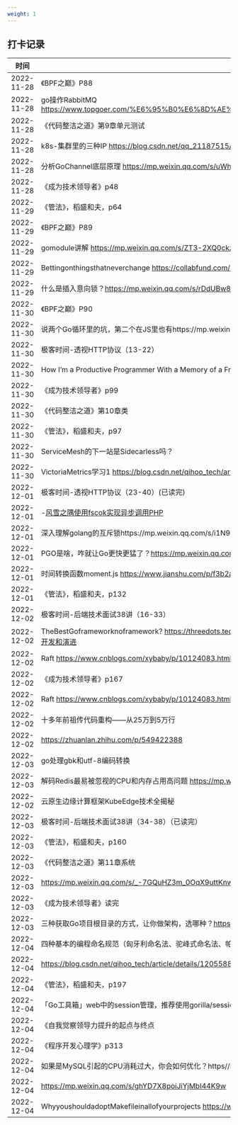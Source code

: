 ```yaml
---
weight: 1
---
```


## 打卡记录

|时间|内容|
|----|----|
|2022-11-28|《BPF之巅》P88|
|2022-11-28|go操作RabbitMQ https://www.topgoer.com/%E6%95%B0%E6%8D%AE%E5%BA%93%E6%93%8D%E4%BD%9C/go%E6%93%8D%E4%BD%9CRabbitMQ/|
|2022-11-28|《代码整洁之道》第9章单元测试|
|2022-11-28|k8s-集群里的三种IP https://blog.csdn.net/qq_21187515/article/details/101363521|
|2022-11-28|分析GoChannel底层原理 https://mp.weixin.qq.com/s/uWhmvBk_MN23RjmfjkxqeQ|
|2022-11-28|《成为技术领导者》p48|
|2022-11-29|《管法》，稻盛和夫，p64|
|2022-11-29|《BPF之巅》P89|
|2022-11-29|gomodule讲解 https://mp.weixin.qq.com/s/ZT3-2XQ0ckztt68jlPeHCg|
|2022-11-29|Bettingonthingsthatneverchange https://collabfund.com/blog/betting-on-things-that-never-change/|
|2022-11-29|什么是插入意向锁？https://mp.weixin.qq.com/s/rDdUBw803tvjHkJALY5P2w|
|2022-11-30|《BPF之巅》P90|
|2022-11-30|说两个Go循环里的坑，第二个在JS里也有https://mp.weixin.qq.com/s/QtFkh5d7Y-n2i4JI6tUaNA|
|2022-11-30|极客时间-透视HTTP协议（13-22）|
|2022-11-30|How I’m a Productive Programmer With a Memory of a Fruit Fly https://hynek.me/articles/productive-fruit-fly-programmer/|
|2022-11-30|《成为技术领导者》p99|
|2022-11-30|《代码整洁之道》第10章类|
|2022-11-30|《管法》，稻盛和夫，p97|
|2022-11-30|ServiceMesh的下一站是Sidecarless吗？|
|2022-11-30|VictoriaMetrics学习1 https://blog.csdn.net/qihoo_tech/article/details/120558834|
|2022-12-01|极客时间-透视HTTP协议（23-40）(已读完)|
|2022-12-01|-[风雪之隅使用fscok实现异步调用PHP](https//www.laruence.com/2008/04/16/98.html)|
|2022-12-01|深入理解golang的互斥锁https://mp.weixin.qq.com/s/i1N9bmVSW1lGfOezvhcD7g|
|2022-12-01|PGO是啥，咋就让Go更快更猛了？https://mp.weixin.qq.com/s/DzZjBg4XCnrLsMdDe1ljaA|
|2022-12-01|时间转换函数moment.js https://www.jianshu.com/p/f3b2ac003542|
|2022-12-01|《管法》，稻盛和夫，p132|
|2022-12-02|极客时间-后端技术面试38讲（16-33）|
|2022-12-02|TheBestGoframeworknoframework? https://threedots.tech/post/best-go-framework/讲述了怎么使用框架开发为什么不好，以及不适用架构怎么开发和演进|
|2022-12-02|Raft https://www.cnblogs.com/xybaby/p/10124083.html|
|2022-12-02|《成为技术领导者》p167|
|2022-12-02|Raft https://www.cnblogs.com/xybaby/p/10124083.html|
|2022-12-02|十多年前祖传代码重构——从25万到5万行|
|2022-12-02|https://zhuanlan.zhihu.com/p/549422388|
|2022-12-03|go处理gbk和utf-8编码转换|
|2022-12-03|解码Redis最易被忽视的CPU和内存占用高问题 https://mp.weixin.qq.com/s/jyopFvoQgfKTBfbJxom1PA|
|2022-12-02|云原生边缘计算框架KubeEdge技术全揭秘|
|2022-12-03|极客时间-后端技术面试38讲（34-38）（已读完）|
|2022-12-03|《管法》，稻盛和夫，p160|
|2022-12-03|《代码整洁之道》第11章系统|
|2022-12-03|https://mp.weixin.qq.com/s/_-7GQuHZ3m_0OqX9uttKnw|
|2022-12-03|《成为技术领导者》读完|
|2022-12-03|三种获取Go项目根目录的方式，让你做架构，选哪种？https://mp.weixin.qq.com/s/E84gA9-zifjC9cqDJwGsFQ|
|2022-12-04|四种基本的编程命名规范（匈牙利命名法、驼峰式命名法、帕斯卡命名法、下划线命名法）https://zhuanlan.zhihu.com/p/89909623|
|2022-12-04|https://blog.csdn.net/qihoo_tech/article/details/120558834|
|2022-12-04|《管法》，稻盛和夫，p197|
|2022-12-04|「Go工具箱」web中的session管理，推荐使用gorilla/sessions包https//mp.weixin.qq.com/s/Dlmfi-fquIfhZjFkvcwVcg|
|2022-12-04|《自我觉察领导力提升的起点与终点|
|2022-12-04|《程序开发心理学》p313|
|2022-12-04|如果是MySQL引起的CPU消耗过大，你会如何优化？https//mp.weixin.qq.com/s/uB1bQK7TLdkYLYZztLq8Ww|
|2022-12-04|https://mp.weixin.qq.com/s/ghYD7X8poiJiYjMbI44K9w|
|2022-12-04|WhyyoushouldadoptMakefileinallofyourprojects https://www.yieldcode.blog/post/why-you-should-adpot-makefile-in-all-of-your-projects|
